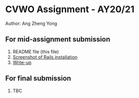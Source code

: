# CVWO Assignment - AY20/21

Author: Ang Zheng Yong

## For mid-assignment submission
1. README file (this file)
2. [Screenshot of Rails installation](/rails_screenshot.png)
3. [Write-up](/cvwo_write_up.pdf)

## For final submission
1. TBC
